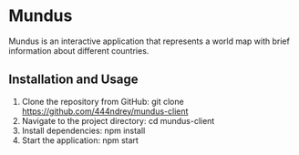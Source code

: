 # Mundus

Mundus is an interactive application that represents a world map with brief information about different countries.

## Installation and Usage

1. Clone the repository from GitHub: git clone https://github.com/444ndrey/mundus-client
2. Navigate to the project directory: cd mundus-client
3. Install dependencies: npm install
4. Start the application: npm start
